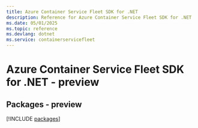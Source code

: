 ```yaml
---
title: Azure Container Service Fleet SDK for .NET
description: Reference for Azure Container Service Fleet SDK for .NET
ms.date: 05/01/2025
ms.topic: reference
ms.devlang: dotnet
ms.service: containerservicefleet
---
```

# Azure Container Service Fleet SDK for .NET - preview
## Packages - preview
[!INCLUDE [packages](container-service-fleet-index.md)]